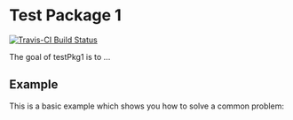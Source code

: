 # Test Package 1

[![Travis-CI Build Status](https://travis-ci.org/.svg?branch=master)](https://travis-ci.org/)

The goal of testPkg1 is to ...

## Example

This is a basic example which shows you how to solve a common problem:


